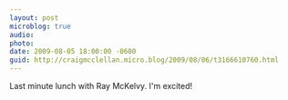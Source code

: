 ```yaml
---
layout: post
microblog: true
audio: 
photo: 
date: 2009-08-05 18:00:00 -0600
guid: http://craigmcclellan.micro.blog/2009/08/06/t3166610760.html
---
```

Last minute lunch with Ray McKelvy. I'm excited!
